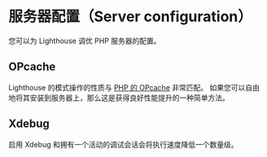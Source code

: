 # 服务器配置（Server configuration）

您可以为 Lighthouse 调优 PHP 服务器的配置。

## OPcache

Lighthouse 的模式操作的性质与 [PHP 的 OPcache](https://php.net/manual/de/book.opcache.php) 非常匹配。
如果您可以自由地将其安装到服务器上，那么这是获得良好性能提升的一种简单方法。

## Xdebug

启用 Xdebug 和拥有一个活动的调试会话会将执行速度降低一个数量级。
